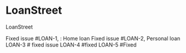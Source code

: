 # LoanStreet
LoanStreet

Fixed issue #LOAN-1,   : Home loan 
Fixed issue #LOAN-2, Personal loan
LOAN-3 # fixed issue
LOAN-4 #fixed
LOAN-5 #Fixed
